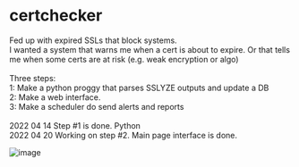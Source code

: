 # certchecker
Fed up with expired SSLs that block systems.<br>
I wanted a system that warns me when a cert is about to expire. Or that tells me when some certs are at risk (e.g. weak encryption or algo)<br>
<br>
Three steps:<br>
1: Make a python proggy that parses SSLYZE outputs and update a DB<br>
2: Make a web interface.<br>
3: Make a scheduler do send alerts and reports<br>
<br>
2022 04 14 Step #1 is done. Python<br>
2022 04 20 Working on step #2. Main page interface is done.

![image](https://user-images.githubusercontent.com/103344686/164353503-052ba92f-fda0-4e5e-a8ec-dfa0728ebe2c.png)


